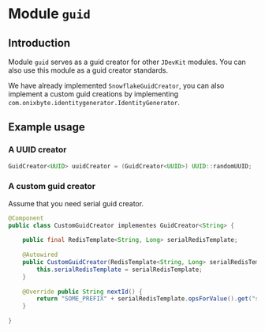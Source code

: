 # Module `guid`

## Introduction

Module `guid` serves as a guid creator for other `JDevKit` modules. You can also use this module as a guid creator standards.

We have already implemented `SnowflakeGuidCreator`, you can also implement a custom guid creations by implementing `com.onixbyte.identitygenerator.IdentityGenerator`.

## Example usage

### A UUID creator

```java
GuidCreator<UUID> uuidCreator = (GuidCreator<UUID>) UUID::randomUUID;
```

### A custom guid creator

Assume that you need serial guid creator.

```java
@Component
public class CustomGuidCreator implementes GuidCreator<String> {
    
    public final RedisTemplate<String, Long> serialRedisTemplate;
    
    @Autowired
    public CustomGuidCreator(RedisTemplate<String, Long> serialRedisTemplate) {
        this.serialRedisTemplate = serialRedisTemplate;
    }
    
    @Override public String nextId() {
        return "SOME_PREFIX" + serialRedisTemplate.opsForValue().get("some_serial_key");
    }
    
}
```

